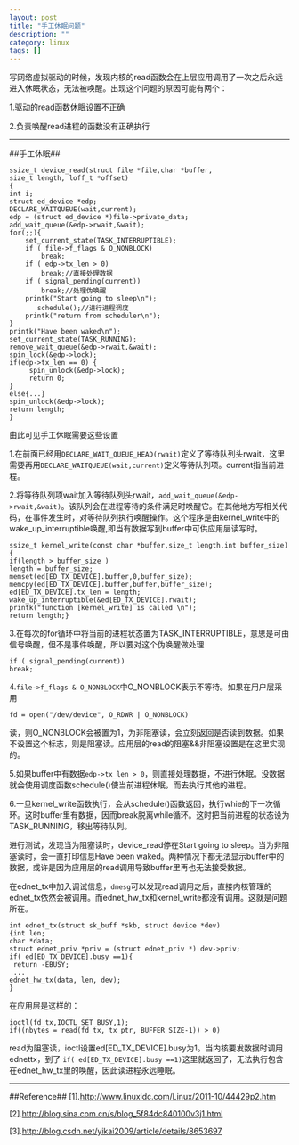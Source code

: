 ```yaml
---
layout: post
title: "手工休眠问题"
description: ""
category: linux
tags: []
---
```


写网络虚拟驱动的时候，发现内核的read函数会在上层应用调用了一次之后永远进入休眠状态，无法被唤醒。出现这个问题的原因可能有两个：

1.驱动的read函数休眠设置不正确

2.负责唤醒read进程的函数没有正确执行

-----------------------------------------------------------

##手工休眠##

    ssize_t device_read(struct file *file,char *buffer,
    size_t length, loff_t *offset)
    {
    int i;
    struct ed_device *edp;
    DECLARE_WAITQUEUE(wait,current);
    edp = (struct ed_device *)file->private_data;
    add_wait_queue(&edp->rwait,&wait);
    for(;;){
        set_current_state(TASK_INTERRUPTIBLE);
        if ( file->f_flags & O_NONBLOCK)
            break;
        if ( edp->tx_len > 0)
            break;//直接处理数据
        if ( signal_pending(current))
            break;//处理伪唤醒
		printk("Start going to sleep\n");
           schedule();//进行进程调度
		printk("return from scheduler\n");
    }
    printk("Have been waked\n");
    set_current_state(TASK_RUNNING);
    remove_wait_queue(&edp->rwait,&wait);
    spin_lock(&edp->lock);
    if(edp->tx_len == 0) {
         spin_unlock(&edp->lock);
         return 0;     
    }
    else{...}
    spin_unlock(&edp->lock);
    return length;
    }

由此可见手工休眠需要这些设置

1.在前面已经用`DECLARE_WAIT_QUEUE_HEAD(rwait)`定义了等待队列头rwait，这里需要再用`DECLARE_WAITQUEUE(wait,current)`定义等待队列项。current指当前进程。

2.将等待队列项wait加入等待队列头rwait，`add_wait_queue(&edp->rwait,&wait)`。该队列会在进程等待的条件满足时唤醒它。在其他地方写相关代码，在事件发生时，对等待队列执行唤醒操作。这个程序是由kernel_write中的wake_up_interruptible唤醒,即当有数据写到buffer中可供应用层读写时。

    ssize_t kernel_write(const char *buffer,size_t length,int buffer_size)
    {
    if(length > buffer_size )
    length = buffer_size;
    memset(ed[ED_TX_DEVICE].buffer,0,buffer_size);
    memcpy(ed[ED_TX_DEVICE].buffer,buffer,buffer_size);
    ed[ED_TX_DEVICE].tx_len = length;
    wake_up_interruptible(&ed[ED_TX_DEVICE].rwait);	
    printk("function [kernel_write] is called \n");
    return length;}

3.在每次的for循环中将当前的进程状态置为TASK_INTERRUPTIBLE，意思是可由信号唤醒，但不是事件唤醒，所以要对这个伪唤醒做处理
    
    if ( signal_pending(current))
    break;

4.`file->f_flags & O_NONBLOCK`中O_NONBLOCK表示不等待。如果在用户层采用
  
    fd = open("/dev/device", O_RDWR | O_NONBLOCK)

读，则O_NONBLOCK会被置为1，为非阻塞读，会立刻返回是否读到数据。如果不设置这个标志，则是阻塞读。应用层的read的阻塞&&非阻塞设置是在这里实现的。

5.如果buffer中有数据`edp->tx_len > 0`，则直接处理数据，不进行休眠。没数据就会使用调度函数schedule()使当前进程休眠，而去执行其他的进程。

6.一旦kernel_write函数执行，会从schedule()函数返回，执行whie的下一次循环。这时buffer里有数据，因而break脱离while循环。这时把当前进程的状态设为TASK_RUNNING，移出等待队列。

进行测试，发现当为阻塞读时，device_read停在Start going to sleep。当为非阻塞读时，会一直打印信息Have been waked。两种情况下都无法显示buffer中的数据，或许是因为应用层的read调用导致buffer里再也无法接受数据。

在ednet_tx中加入调试信息，`dmesg`可以发现read调用之后，直接内核管理的ednet_tx依然会被调用。而ednet_hw_tx和kernel_write都没有调用。这就是问题所在。

    int ednet_tx(struct sk_buff *skb, struct device *dev)
    {int len;
    char *data;
    struct ednet_priv *priv = (struct ednet_priv *) dev->priv;
    if( ed[ED_TX_DEVICE].busy ==1){
     return -EBUSY;
     ...
    ednet_hw_tx(data, len, dev);
    }

在应用层是这样的：

    ioctl(fd_tx,IOCTL_SET_BUSY,1);
    if((nbytes = read(fd_tx, tx_ptr, BUFFER_SIZE-1)) > 0)

read为阻塞读，ioctl设置ed[ED_TX_DEVICE].busy为1。当内核要发数据时调用ednettx，到了
`if( ed[ED_TX_DEVICE].busy ==1)`这里就返回了，无法执行包含在ednet_hw_tx里的唤醒，因此读进程永远睡眠。
    
    
--------------------------------------------------------------------

##Reference##
[1].http://www.linuxidc.com/Linux/2011-10/44429p2.htm

[2].http://blog.sina.com.cn/s/blog_5f84dc840100v3j1.html

[3].http://blog.csdn.net/yikai2009/article/details/8653697
